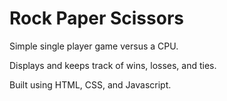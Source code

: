 # Rock Paper Scissors

Simple single player game versus a CPU.

Displays and keeps track of wins, losses, and ties.

Built using HTML, CSS, and Javascript.
